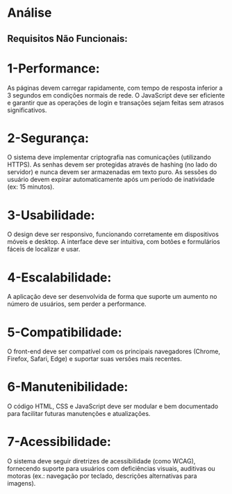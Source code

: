 # Análise

## Requisitos Não Funcionais:

# 1-Performance:

As páginas devem carregar rapidamente, com tempo de resposta inferior a 3 segundos em condições normais de rede.
O JavaScript deve ser eficiente e garantir que as operações de login e transações sejam feitas sem atrasos significativos.

# 2-Segurança:

O sistema deve implementar criptografia nas comunicações (utilizando HTTPS).
As senhas devem ser protegidas através de hashing (no lado do servidor) e nunca devem ser armazenadas em texto puro.
As sessões do usuário devem expirar automaticamente após um período de inatividade (ex: 15 minutos).

# 3-Usabilidade:

O design deve ser responsivo, funcionando corretamente em dispositivos móveis e desktop.
A interface deve ser intuitiva, com botões e formulários fáceis de localizar e usar.

# 4-Escalabilidade:

A aplicação deve ser desenvolvida de forma que suporte um aumento no número de usuários, sem perder a performance.

# 5-Compatibilidade:

O front-end deve ser compatível com os principais navegadores (Chrome, Firefox, Safari, Edge) e suportar suas versões mais recentes.

# 6-Manutenibilidade:

O código HTML, CSS e JavaScript deve ser modular e bem documentado para facilitar futuras manutenções e atualizações.

# 7-Acessibilidade:

O sistema deve seguir diretrizes de acessibilidade (como WCAG), fornecendo suporte para usuários com deficiências visuais, auditivas ou motoras (ex.: navegação por teclado, descrições alternativas para imagens).
